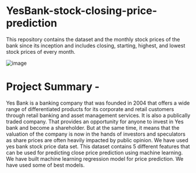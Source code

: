 # YesBank-stock-closing-price-prediction
This repository contains the dataset and the monthly stock prices of the bank since its inception and includes closing, starting, highest, and lowest stock prices of every month.


![image](https://github.com/user-attachments/assets/65e1c4f7-8ff9-4a19-8f1b-9b5384cc7962)


# **Project Summary -**

Yes Bank is a banking company that was founded in 2004 that offers a wide range of differentiated products for its corporate and retail customers through retail banking and asset management services. It is also a publically traded company. That provides an opportunity for anyone to invest in Yes bank and become a shareholder. But at the same time, it means that the valuation of the company is now in the hands of investors and speculators as share prices are often heavily impacted by public opinion. We have used yes bank stock price data set. This dataset contains 5 different features that can be used for predicting close price prediction using machine learning. We have built machine learning regression model for price prediction. We have used some of best models.
